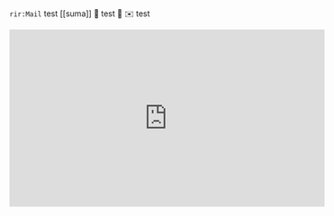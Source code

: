 `rir:Mail` test
[[suma]] 🥼
test 🤣
✉️ test
<iframe width="560" height="315" src="https://www.youtube.com/embed/sEgzrRNkgsE" title="YouTube video player" frameborder="0" allow="accelerometer; autoplay; clipboard-write; encrypted-media; gyroscope; picture-in-picture" allowfullscreen></iframe> 
